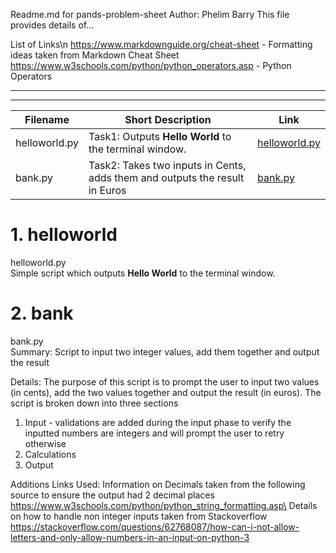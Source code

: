 Readme.md for pands-problem-sheet
Author: Phelim Barry
This file provides details of...

List of Links\n
https://www.markdownguide.org/cheat-sheet - Formatting ideas taken from Markdown Cheat Sheet
https://www.w3schools.com/python/python_operators.asp - Python Operators

---
---

| Filename | Short Description | Link |
| --- | ---| ---|
| helloworld.py | Task1: Outputs **Hello World** to the terminal window. | [helloworld.py](#1-helloworld) 
| bank.py| Task2: Takes two inputs in Cents, adds them and outputs the result in Euros | [bank.py](#2-bank) 


# 1. helloworld

helloworld.py  
Simple script which outputs **Hello World** to the terminal window.

# 2. bank

bank.py  
Summary: Script to input two integer values, add them together and output the result

Details: The purpose of this script is to prompt the user to input two values (in cents), add the two values together and output the result (in euros). The script is broken down into three sections
1) Input - validations are added during the input phase to verify the inputted numbers are integers and will prompt the user to retry otherwise
2) Calculations
3) Output

Additions Links Used:
Information on Decimals taken from the following source to ensure the output had 2 decimal places   https://www.w3schools.com/python/python_string_formatting.asp\
Details on how to handle non integer inputs taken from Stackoverflow
https://stackoverflow.com/questions/62768087/how-can-i-not-allow-letters-and-only-allow-numbers-in-an-input-on-python-3



